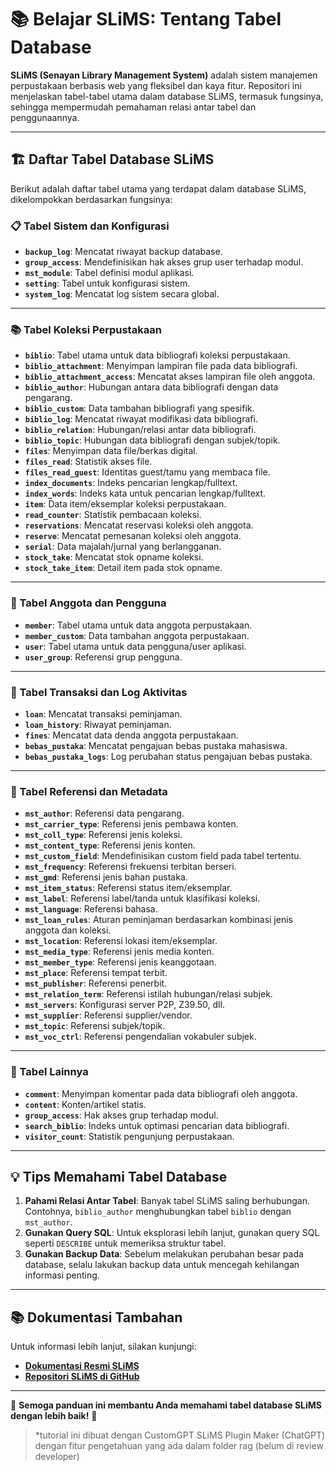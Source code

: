 # 📚 Belajar SLiMS: Tentang Tabel Database

**SLiMS (Senayan Library Management System)** adalah sistem manajemen perpustakaan berbasis web yang fleksibel dan kaya fitur. Repositori ini menjelaskan tabel-tabel utama dalam database SLiMS, termasuk fungsinya, sehingga mempermudah pemahaman relasi antar tabel dan penggunaannya.

---

## 🏗️ Daftar Tabel Database SLiMS

Berikut adalah daftar tabel utama yang terdapat dalam database SLiMS, dikelompokkan berdasarkan fungsinya:

### 📋 Tabel Sistem dan Konfigurasi
- **`backup_log`**: Mencatat riwayat backup database.
- **`group_access`**: Mendefinisikan hak akses grup user terhadap modul.
- **`mst_module`**: Tabel definisi modul aplikasi.
- **`setting`**: Tabel untuk konfigurasi sistem.
- **`system_log`**: Mencatat log sistem secara global.

---

### 📚 Tabel Koleksi Perpustakaan
- **`biblio`**: Tabel utama untuk data bibliografi koleksi perpustakaan.
- **`biblio_attachment`**: Menyimpan lampiran file pada data bibliografi.
- **`biblio_attachment_access`**: Mencatat akses lampiran file oleh anggota.
- **`biblio_author`**: Hubungan antara data bibliografi dengan data pengarang.
- **`biblio_custom`**: Data tambahan bibliografi yang spesifik.
- **`biblio_log`**: Mencatat riwayat modifikasi data bibliografi.
- **`biblio_relation`**: Hubungan/relasi antar data bibliografi.
- **`biblio_topic`**: Hubungan data bibliografi dengan subjek/topik.
- **`files`**: Menyimpan data file/berkas digital.
- **`files_read`**: Statistik akses file.
- **`files_read_guest`**: Identitas guest/tamu yang membaca file.
- **`index_documents`**: Indeks pencarian lengkap/fulltext.
- **`index_words`**: Indeks kata untuk pencarian lengkap/fulltext.
- **`item`**: Data item/eksemplar koleksi perpustakaan.
- **`read_counter`**: Statistik pembacaan koleksi.
- **`reservations`**: Mencatat reservasi koleksi oleh anggota.
- **`reserve`**: Mencatat pemesanan koleksi oleh anggota.
- **`serial`**: Data majalah/jurnal yang berlangganan.
- **`stock_take`**: Mencatat stok opname koleksi.
- **`stock_take_item`**: Detail item pada stok opname.

---

### 👥 Tabel Anggota dan Pengguna
- **`member`**: Tabel utama untuk data anggota perpustakaan.
- **`member_custom`**: Data tambahan anggota perpustakaan.
- **`user`**: Tabel utama untuk data pengguna/user aplikasi.
- **`user_group`**: Referensi grup pengguna.

---

### 🔄 Tabel Transaksi dan Log Aktivitas
- **`loan`**: Mencatat transaksi peminjaman.
- **`loan_history`**: Riwayat peminjaman.
- **`fines`**: Mencatat data denda anggota perpustakaan.
- **`bebas_pustaka`**: Mencatat pengajuan bebas pustaka mahasiswa.
- **`bebas_pustaka_logs`**: Log perubahan status pengajuan bebas pustaka.

---

### 🔧 Tabel Referensi dan Metadata
- **`mst_author`**: Referensi data pengarang.
- **`mst_carrier_type`**: Referensi jenis pembawa konten.
- **`mst_coll_type`**: Referensi jenis koleksi.
- **`mst_content_type`**: Referensi jenis konten.
- **`mst_custom_field`**: Mendefinisikan custom field pada tabel tertentu.
- **`mst_frequency`**: Referensi frekuensi terbitan berseri.
- **`mst_gmd`**: Referensi jenis bahan pustaka.
- **`mst_item_status`**: Referensi status item/eksemplar.
- **`mst_label`**: Referensi label/tanda untuk klasifikasi koleksi.
- **`mst_language`**: Referensi bahasa.
- **`mst_loan_rules`**: Aturan peminjaman berdasarkan kombinasi jenis anggota dan koleksi.
- **`mst_location`**: Referensi lokasi item/eksemplar.
- **`mst_media_type`**: Referensi jenis media konten.
- **`mst_member_type`**: Referensi jenis keanggotaan.
- **`mst_place`**: Referensi tempat terbit.
- **`mst_publisher`**: Referensi penerbit.
- **`mst_relation_term`**: Referensi istilah hubungan/relasi subjek.
- **`mst_servers`**: Konfigurasi server P2P, Z39.50, dll.
- **`mst_supplier`**: Referensi supplier/vendor.
- **`mst_topic`**: Referensi subjek/topik.
- **`mst_voc_ctrl`**: Referensi pengendalian vokabuler subjek.

---

### 📑 Tabel Lainnya
- **`comment`**: Menyimpan komentar pada data bibliografi oleh anggota.
- **`content`**: Konten/artikel statis.
- **`group_access`**: Hak akses grup terhadap modul.
- **`search_biblio`**: Indeks untuk optimasi pencarian data bibliografi.
- **`visitor_count`**: Statistik pengunjung perpustakaan.

---

## 💡 Tips Memahami Tabel Database
1. **Pahami Relasi Antar Tabel**: Banyak tabel SLiMS saling berhubungan. Contohnya, `biblio_author` menghubungkan tabel `biblio` dengan `mst_author`.
2. **Gunakan Query SQL**: Untuk eksplorasi lebih lanjut, gunakan query SQL seperti `DESCRIBE` untuk memeriksa struktur tabel.
3. **Gunakan Backup Data**: Sebelum melakukan perubahan besar pada database, selalu lakukan backup data untuk mencegah kehilangan informasi penting.

---

## 📚 Dokumentasi Tambahan

Untuk informasi lebih lanjut, silakan kunjungi:
- **[Dokumentasi Resmi SLiMS](https://slims.web.id)**
- **[Repositori SLiMS di GitHub](https://github.com/slims)**

---

🚀 **Semoga panduan ini membantu Anda memahami tabel database SLiMS dengan lebih baik!** 🎉

>*tutorial ini dibuat dengan CustomGPT SLiMS Plugin Maker (ChatGPT) dengan fitur pengetahuan yang ada dalam folder rag (belum di review developer)


